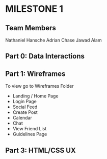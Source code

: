 # MILESTONE 1

## Team Members

Nathaniel Hansche
Adrian Chase
Jawad Alam

## Part 0: Data Interactions

## Part 1: Wireframes

To view go to Wireframes Folder

- Landing / Home Page
- Login Page
- Social Feed
- Create Post
- Calendar
- Chat
- View Friend List
- Guidelines Page

## Part 3: HTML/CSS UX
